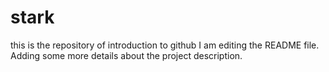 # stark
this is the repository of introduction to github
I am editing the README file. Adding some more details about the project description.
